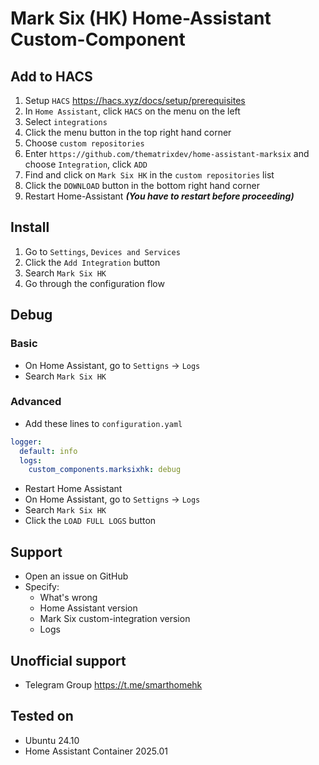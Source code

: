 # Mark Six (HK) Home-Assistant Custom-Component

## Add to HACS

1. Setup `HACS` https://hacs.xyz/docs/setup/prerequisites
2. In `Home Assistant`, click `HACS` on the menu on the left
3. Select `integrations`
4. Click the menu button in the top right hand corner
5. Choose `custom repositories`
6. Enter `https://github.com/thematrixdev/home-assistant-marksix` and choose `Integration`, click `ADD`
7. Find and click on `Mark Six HK` in the `custom repositories` list
8. Click the `DOWNLOAD` button in the bottom right hand corner
9. Restart Home-Assistant ***(You have to restart before proceeding)***

## Install

1. Go to `Settings`, `Devices and Services`
2. Click the `Add Integration` button
3. Search `Mark Six HK`
4. Go through the configuration flow

## Debug

### Basic

- On Home Assistant, go to `Settigns` -> `Logs`
- Search `Mark Six HK`

### Advanced

- Add these lines to `configuration.yaml`

```yaml
logger:
  default: info
  logs:
    custom_components.marksixhk: debug
```

- Restart Home Assistant
- On Home Assistant, go to `Settigns` -> `Logs`
- Search `Mark Six HK`
- Click the `LOAD FULL LOGS` button

## Support

- Open an issue on GitHub
- Specify:
    - What's wrong
    - Home Assistant version
    - Mark Six custom-integration version
    - Logs

## Unofficial support

- Telegram Group https://t.me/smarthomehk

## Tested on

- Ubuntu 24.10
- Home Assistant Container 2025.01